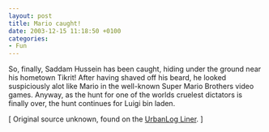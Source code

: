 ```yaml
---
layout: post
title: Mario caught!
date: 2003-12-15 11:18:50 +0100
categories:
- Fun
---
```

So, finally, Saddam Hussein has been caught, hiding under the ground near his hometown Tikrit! After having shaved off his beard, he looked suspiciously alot like Mario in the well-known Super Mario Brothers video games. Anyway, as the hunt for one of the worlds cruelest dictators is finally over, the hunt continues for Luigi bin laden.

[ Original source unknown, found on the <a title="UrbanLog Liner" href="http://mabento.project-psy.com/ulog/">UrbanLog Liner</a>. ]
